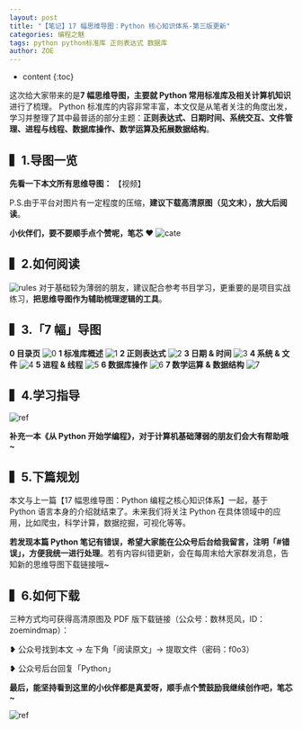 ```yaml
---
layout: post
title: "【笔记】17 幅思维导图：Python 核心知识体系-第三版更新"
categories: 编程之魅
tags: python python标准库 正则表达式 数据库
author: ZOE
---
```


* content
{:toc}


这次给大家带来的是**7 幅思维导图，主要就 Python 常用标准库及相关计算机知识**进行了梳理。
Python 标准库的内容非常丰富，本文仅是从笔者关注的角度出发，学习并整理了其中最普适的部分主题：**正则表达式、日期时间、系统交互、文件管理、进程与线程、数据库操作、数学运算及拓展数据结构**。






## ▍1.导图一览
**先看一下本文所有思维导图：**
【视频】

P.S.由于平台对图片有一定程度的压缩，**建议下载高清原图（见文末），放大后阅读**。

**小伙伴们，要不要顺手点个赞呢，笔芯** ❤ 
![cate](https://raw.githubusercontent.com/woaielf/woaielf.github.io/master/_posts/media/15237087901003/cate.png)


## ▍2.如何阅读
![rules](https://raw.githubusercontent.com/woaielf/woaielf.github.io/master/_posts/media/15237087901003/rules.png)
对于基础较为薄弱的朋友，建议配合参考书目学习，更重要的是项目实战练习，**把思维导图作为辅助梳理逻辑的工具**。

## ▍3.「7 幅」导图
**0 目录页**
![0](https://raw.githubusercontent.com/woaielf/woaielf.github.io/master/_posts/media/15237087901003/0.png)
**1 标准库概述**
![1](https://raw.githubusercontent.com/woaielf/woaielf.github.io/master/_posts/media/15237087901003/1.png)
**2 正则表达式**
![2](https://raw.githubusercontent.com/woaielf/woaielf.github.io/master/_posts/media/15237087901003/2.png)
**3 日期 & 时间**
![3](https://raw.githubusercontent.com/woaielf/woaielf.github.io/master/_posts/media/15237087901003/3.png)
**4 系统 & 文件**
![4](https://raw.githubusercontent.com/woaielf/woaielf.github.io/master/_posts/media/15237087901003/4.png)
**5 进程 & 线程**
![5](https://raw.githubusercontent.com/woaielf/woaielf.github.io/master/_posts/media/15237087901003/5.png)
**6 数据库操作**
![6](https://raw.githubusercontent.com/woaielf/woaielf.github.io/master/_posts/media/15237087901003/6.png)
**7 数学运算 & 数据结构**
![7](https://raw.githubusercontent.com/woaielf/woaielf.github.io/master/_posts/media/15237087901003/7.png)

## ▍4.学习指导
![ref](https://raw.githubusercontent.com/woaielf/woaielf.github.io/master/_posts/media/15237087901003/ref.png)

**补充一本《从 Python 开始学编程》，对于计算机基础薄弱的朋友们会大有帮助哦~**

## ▍5.下篇规划

本文与上一篇【17 幅思维导图：Python 编程之核心知识体系】一起，基于 Python 语言本身的介绍就结束了。未来我们将关注 Python 在具体领域中的应用，比如爬虫，科学计算，数据挖掘，可视化等等。

**若发现本篇 Python 笔记有错误，希望大家能在公众号后台给我留言，注明「#错误」，方便我统一进行处理**。若有内容纠错更新，会在每周末给大家群发消息，告知新的思维导图下载链接哦~


## ▍6.如何下载
三种方式均可获得高清原图及 PDF 版下载链接（公众号：数林觅风，ID：zoemindmap）：

❥ 公众号找到本文 → 左下角「阅读原文」→ 提取文件（密码：f0o3）

❥ 公众号后台回复「Python」


**最后，能坚持看到这里的小伙伴都是真爱呀，顺手点个赞鼓励我继续创作吧，笔芯~**

![ref](https://raw.githubusercontent.com/woaielf/woaielf.github.io/master/_posts/media/poster_mini.jpg)





